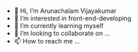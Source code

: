 - 👋 Hi, I’m Arunachalam Vijayakumar
- 👀 I’m interested in front-end-developing
- 🌱 I’m currently learning myself
- 💞️ I’m looking to collaborate on ...
- 📫 How to reach me ...

<!---
ArunVijay24/ArunVijay24 is a ✨ special ✨ repository because its `README.md` (this file) appears on your GitHub profile.
You can click the Preview link to take a look at your changes.
--->
